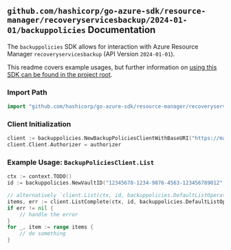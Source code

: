 
## `github.com/hashicorp/go-azure-sdk/resource-manager/recoveryservicesbackup/2024-01-01/backuppolicies` Documentation

The `backuppolicies` SDK allows for interaction with Azure Resource Manager `recoveryservicesbackup` (API Version `2024-01-01`).

This readme covers example usages, but further information on [using this SDK can be found in the project root](https://github.com/hashicorp/go-azure-sdk/tree/main/docs).

### Import Path

```go
import "github.com/hashicorp/go-azure-sdk/resource-manager/recoveryservicesbackup/2024-01-01/backuppolicies"
```


### Client Initialization

```go
client := backuppolicies.NewBackupPoliciesClientWithBaseURI("https://management.azure.com")
client.Client.Authorizer = authorizer
```


### Example Usage: `BackupPoliciesClient.List`

```go
ctx := context.TODO()
id := backuppolicies.NewVaultID("12345678-1234-9876-4563-123456789012", "example-resource-group", "vaultName")

// alternatively `client.List(ctx, id, backuppolicies.DefaultListOperationOptions())` can be used to do batched pagination
items, err := client.ListComplete(ctx, id, backuppolicies.DefaultListOperationOptions())
if err != nil {
	// handle the error
}
for _, item := range items {
	// do something
}
```
